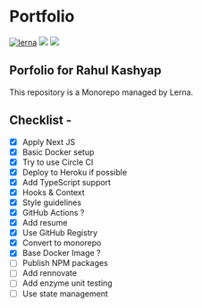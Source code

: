 # Portfolio

[![lerna](https://img.shields.io/badge/maintained%20with-lerna-cc00ff.svg)](https://lerna.js.org) [![](https://github.com/kashyaprahul94/portfolio/workflows/Portfolio%20-%20Core/badge.svg)](https://github.com/kashyaprahul94/portfolio) [![](https://github.com/kashyaprahul94/portfolio/workflows/Portfolio%20-%App/badge.svg)](https://github.com/kashyaprahul94/portfolio)


## Porfolio for Rahul Kashyap

This repository is a Monorepo managed by Lerna.

## Checklist -

* [x] Apply Next JS
* [x] Basic Docker setup
* [x] Try to use Circle CI
* [x] Deploy to Heroku if possible
* [x] Add TypeScript support 
* [x] Hooks & Context
* [x] Style guidelines
* [x] GitHub Actions ?
* [x] Add resume
* [x] Use GitHub Registry
* [x] Convert to monorepo
* [x] Base Docker Image ?
* [ ] Publish NPM packages
* [ ] Add rennovate
* [ ] Add enzyme unit testing
* [ ] Use state management